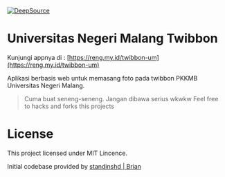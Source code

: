 [![DeepSource](https://static.deepsource.io/deepsource-badge-light-mini.svg)](https://deepsource.io/gh/vzrenggamani/twibbon-um/?ref=repository-badge)
# Universitas Negeri Malang Twibbon

Kunjungi appnya di : [https://reng.my.id/twibbon-um](https://reng.my.id/twibbon-um)

Aplikasi berbasis web untuk memasang foto pada twibbon PKKMB Universitas Negeri Malang.

> Cuma buat seneng-seneng. Jangan dibawa serius wkwkw
> Feel free to hacks and forks this projects

# License

This project licensed under MIT Lincence.

Initial codebase provided by [standinshd | Brian](https://github.com/SMK-Krian-1/twibbon-skarisa)